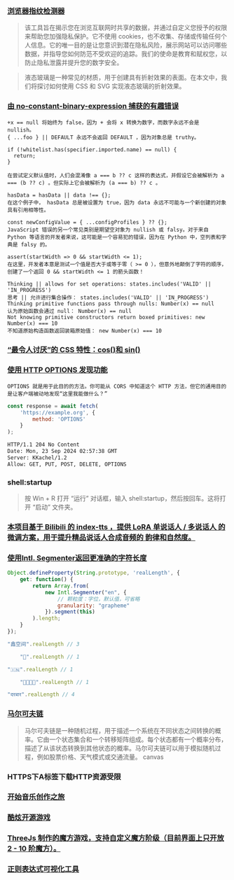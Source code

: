 ### [浏览器指纹检测器](https://fingerprint.goldenowl.ai/)

> 该工具旨在揭示您在浏览互联网时共享的数据，并通过自定义您授予的权限来帮助您加强隐私保护。它不使用 cookies，也不收集、存储或传输任何个人信息。它的唯一目的是让您意识到潜在隐私风险，展示网站可以访问哪些数据，并指导您如何防范不受欢迎的追踪。我们的使命是教育和赋权您，以防止隐私泄露并提升您的数字安全。

> 液态玻璃是一种常见的材质，用于创建具有折射效果的表面。在本文中，我们将探讨如何使用 CSS 和 SVG 实现液态玻璃的折射效果。

### [由 no-constant-binary-expression 捕获的有趣错误](https://eslint.org/blog/2022/07/interesting-bugs-caught-by-no-constant-binary-expression/)

```
+x == null 将始终为 false，因为 + 会将 x 转换为数字，而数字永远不会是 nullish。
{ ...foo } || DEFAULT 永远不会返回 DEFAULT ，因为对象总是 truthy。

if (!whitelist.has(specifier.imported.name) == null) {
  return;
}

在尝试定义默认值时，人们会混淆像 a === b ?? c 这样的表达式，并假设它会被解析为 a === (b ?? c) 。但实际上它会被解析为 (a === b) ?? c 。

hasData = hasData || data !== {};
在这个例子中， hasData 总是被设置为 true，因为 data 永远不可能与一个新创建的对象具有引用相等性。

const newConfigValue = { ...configProfiles } ?? {};
JavaScript 错误的另一个常见类别是期望空对象为 nullish 或 falsy。对于来自 Python 等语言的开发者来说，这可能是一个容易犯的错误，因为在 Python 中，空列表和字典是 falsy 的。

assert(startWidth => 0 && startWidth <= 1);
在这里，开发者本意是测试一个值是否大于或等于零（ >= 0 ），但意外地颠倒了字符的顺序，创建了一个返回 0 && startWidth <= 1 的箭头函数！

Thinking || allows for set operations: states.includes('VALID' || 'IN_PROGRESS')
思考 || 允许进行集合操作： states.includes('VALID' || 'IN_PROGRESS')
Thinking primitive functions pass through nulls: Number(x) == null
认为原始函数会通过 null： Number(x) == null
Not knowing primitive constructors return boxed primitives: new Number(x) === 10
不知道原始构造函数返回装箱原始值： new Number(x) === 10
```

### [“最令人讨厌”的 CSS 特性：cos()和 sin()](https://css-tricks.com/the-most-hated-css-feature-cos-and-sin/)

### [使用 HTTP OPTIONS 发现功能](https://evertpot.com/discovering-features-with-http-options/)

```
OPTIONS 就是用于此目的的方法。你可能从 CORS 中知道这个 HTTP 方法，但它的通用目的是让客户端被动地发现“这里我能做什么？”
```

```js
const response = await fetch(
    'https://example.org', {
        method: 'OPTIONS'
    }
);
```

```bash
HTTP/1.1 204 No Content
Date: Mon, 23 Sep 2024 02:57:38 GMT
Server: KKachel/1.2
Allow: GET, PUT, POST, DELETE, OPTIONS
```

### shell:startup

> 按 Win + R 打开 “运行” 对话框，输入 shell:startup，然后按回车。这将打开 “启动” 文件夹。

### [本项目基于 Bilibili 的 index-tts ，提供 LoRA 单说话人 / 多说话人 的微调方案，用于提升精品说话人合成音频的 韵律和自然度。](https://github.com/asr-pub/index-tts-lora/blob/main/README_zh.md)

### [使用Intl. Segmenter返回更准确的字符长度](https://www.zhangxinxu.com/wordpress/2025/09/js-intl-segmenter-string-length/)

```js
Object.defineProperty(String.prototype, 'realLength', {
    get: function() {
        return Array.from(
            new Intl.Segmenter("en", {
                // 颗粒度：字位，默认值，可省略
                granularity: "grapheme"
            }).segment(this)
        ).length;
    }
});

"鑫空间".realLength // 3

    "🌝".realLength // 1

"🇮🇳".realLength // 1

    "👨‍👩‍👧‍👦".realLength // 1

"दरबार".realLength // 4
```

### [马尔可夫链](https://setosa.io/blog/2014/07/26/markov-chains/)

> 马尔可夫链是一种随机过程，用于描述一个系统在不同状态之间转换的概率。它由一个状态集合和一个转移矩阵组成。每个状态都有一个概率分布，描述了从该状态转换到其他状态的概率。马尔可夫链可以用于模拟随机过程，例如股票价格、天气模式或交通流量。
> canvas

### HTTPS下A标签下载HTTP资源受限

### [开始音乐创作之旅](https://learningmusic.ableton.com/zh-Hans/)

### [酷炫开源游戏](https://github.com/michelpereira/awesome-open-source-games)

### [ThreeJs 制作的魔方游戏，支持自定义魔方阶级（目前界面上只开放 2 - 10 阶魔方）。](https://pengfeiw.github.io/rubiks-cube/)

### [正则表达式可视化工具](https://regex-vis.com/)
